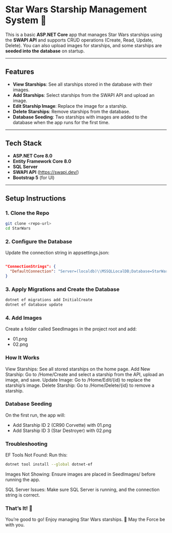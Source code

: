 # Star Wars Starship Management System 🚀

This is a basic **ASP.NET Core** app that manages Star Wars starships using the **SWAPI API** and supports CRUD operations (Create, Read, Update, Delete). You can also upload images for starships, and some starships are **seeded into the database** on startup.

---

## Features  
- **View Starships**: See all starships stored in the database with their images.  
- **Add Starships**: Select starships from the SWAPI API and upload an image.  
- **Edit Starship Image**: Replace the image for a starship.  
- **Delete Starships**: Remove starships from the database.  
- **Database Seeding**: Two starships with images are added to the database when the app runs for the first time.

---

## Tech Stack  
- **ASP.NET Core 8.0**  
- **Entity Framework Core 8.0**  
- **SQL Server**  
- **SWAPI API** (https://swapi.dev/)  
- **Bootstrap 5** (for UI)

---

## Setup Instructions  

### 1. Clone the Repo  
```bash
git clone <repo-url>
cd StarWars
```
### 2. Configure the Database
Update the connection string in appsettings.json:

```json

"ConnectionStrings": {
  "DefaultConnection": "Server=(localdb)\\MSSQLLocalDB;Database=StarWarsDatabase;Trusted_Connection=True;"
}
```

### 3. Apply Migrations and Create the Database
```bash
dotnet ef migrations add InitialCreate
dotnet ef database update
```
### 4. Add Images
Create a folder called SeedImages in the project root and add:

- 01.png
- 02.png

### How It Works
View Starships: See all stored starships on the home page.
Add New Starship: Go to /Home/Create and select a starship from the API, upload an image, and save.
Update Image: Go to /Home/Edit/{id} to replace the starship’s image.
Delete Starship: Go to /Home/Delete/{id} to remove a starship.
### Database Seeding
On the first run, the app will:

- Add Starship ID 2 (CR90 Corvette) with 01.png
- Add Starship ID 3 (Star Destroyer) with 02.png

### Troubleshooting
EF Tools Not Found:
Run this:

```bash
dotnet tool install --global dotnet-ef
```
Images Not Showing:
Ensure images are placed in SeedImages/ before running the app.

SQL Server Issues:
Make sure SQL Server is running, and the connection string is correct.

### That’s It! 🎉
You’re good to go! Enjoy managing Star Wars starships. 🚀 May the Force be with you.


